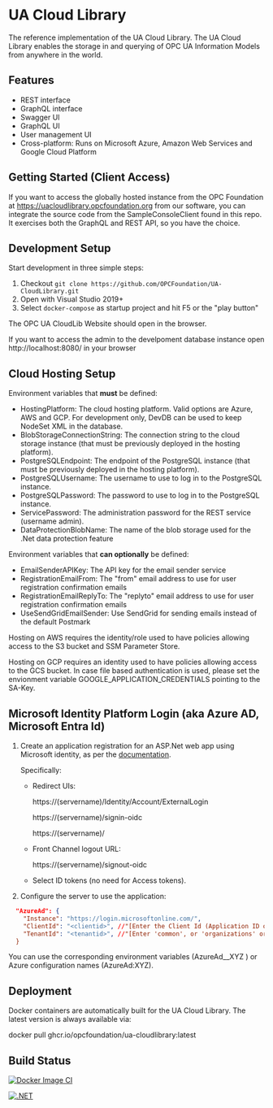 # UA Cloud Library

The reference implementation of the UA Cloud Library. The UA Cloud Library enables the storage in and querying of OPC UA Information Models from anywhere in the world.

## Features

* REST interface
* GraphQL interface
* Swagger UI
* GraphQL UI
* User management UI
* Cross-platform: Runs on Microsoft Azure, Amazon Web Services and Google Cloud Platform

## Getting Started (Client Access)

If you want to access the globally hosted instance from the OPC Foundation at https://uacloudlibrary.opcfoundation.org from our software, you can integrate the source code from the SampleConsoleClient found in this repo. It exercises both the GraphQL and REST API, so you have the choice.

## Development Setup

Start development in three simple steps:

1. Checkout ``git clone https://github.com/OPCFoundation/UA-CloudLibrary.git``
2. Open with Visual Studio 2019+
3. Select ``docker-compose`` as startup project and hit F5 or the "play button"

The OPC UA CloudLib Website should open in the browser.

If you want to access the admin to the develpoment database instance open http://localhost:8080/ in your browser


## Cloud Hosting Setup

Environment variables that **must** be defined:

* HostingPlatform: The cloud hosting platform. Valid options are Azure, AWS and GCP. For development only, DevDB can be used to keep NodeSet XML in the database.
* BlobStorageConnectionString: The connection string to the cloud storage instance (that must be previously deployed in the hosting platform).
* PostgreSQLEndpoint: The endpoint of the PostgreSQL instance (that must be previously deployed in the hosting platform).
* PostgreSQLUsername: The username to use to log in to the PostgreSQL instance.
* PostgreSQLPassword: The password to use to log in to the PostgreSQL instance.
* ServicePassword: The administration password for the REST service (username admin).
* DataProtectionBlobName: The name of the blob storage used for the .Net data protection feature

Environment variables that **can optionally** be defined:

* EmailSenderAPIKey: The API key for the email sender service
* RegistrationEmailFrom: The "from" email address to use for user registration confirmation emails
* RegistrationEmailReplyTo: The "replyto" email address to use for user registration confirmation emails
* UseSendGridEmailSender: Use SendGrid for sending emails instead of the default Postmark

Hosting on AWS requires the identity/role used to have policies allowing access to the S3 bucket and SSM Parameter Store.

Hosting on GCP requires an identity used to have policies allowing access to the GCS bucket.
In case file based authentication is used, please set the envionment variable GOOGLE_APPLICATION_CREDENTIALS pointing to the SA-Key.

## Microsoft Identity Platform Login (aka Azure AD, Microsoft Entra Id)

1. Create an application registration for an ASP.Net web app using Microsoft identity, as per the [documentation](https://learn.microsoft.com/en-us/azure/active-directory/develop/scenario-web-app-sign-user-app-registration?tabs=aspnetcore).

    Specifically:
 
    - Redirect UIs:

        https://(servername)/Identity/Account/ExternalLogin

        https://(servername)/signin-oidc

        https://(servername)/

    - Front Channel logout URL:

        https://(servername)/signout-oidc

    - Select ID tokens (no need for Access tokens).
   
2. Configure the server to use the application:

```json
  "AzureAd": {
    "Instance": "https://login.microsoftonline.com/",
    "ClientId": "<clientid>", //"[Enter the Client Id (Application ID obtained from the Azure portal), e.g. ba74781c2-53c2-442a-97c2-3d60re42f403]",
    "TenantId": "<tenantid>", //"[Enter 'common', or 'organizations' or the Tenant Id (Obtained from the Azure portal. Select 'Endpoints' from the 'App 
  }
```

You can use the corresponding environment variables (AzureAd__XYZ ) or Azure configuration names (AzureAd:XYZ).

## Deployment

Docker containers are automatically built for the UA Cloud Library. The latest version is always available via:

docker pull ghcr.io/opcfoundation/ua-cloudlibrary:latest

## Build Status

[![Docker Image CI](https://github.com/OPCFoundation/UA-CloudLibrary/actions/workflows/docker.yml/badge.svg)](https://github.com/OPCFoundation/UA-CloudLibrary/actions/workflows/docker.yml)

[![.NET](https://github.com/OPCFoundation/UA-CloudLibrary/actions/workflows/dotnet.yml/badge.svg)](https://github.com/OPCFoundation/UA-CloudLibrary/actions/workflows/dotnet.yml)

